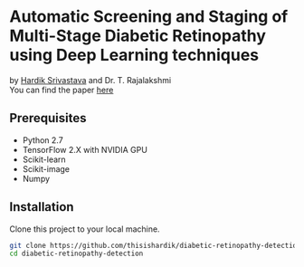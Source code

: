 # Automatic Screening and Staging of Multi-Stage Diabetic Retinopathy using Deep Learning techniques

by [Hardik Srivastava](https://scholar.google.com/citations?hl=en&user=H-BQ2gcAAAAJ) and Dr. T. Rajalakshmi<br>You can find the paper [here]()

## Prerequisites

- Python 2.7
- TensorFlow 2.X with NVIDIA GPU
- Scikit-learn
- Scikit-image
- Numpy

## Installation

Clone this project to your local machine.

```bash
git clone https://github.com/thisishardik/diabetic-retinopathy-detection.git
cd diabetic-retinopathy-detection
```
